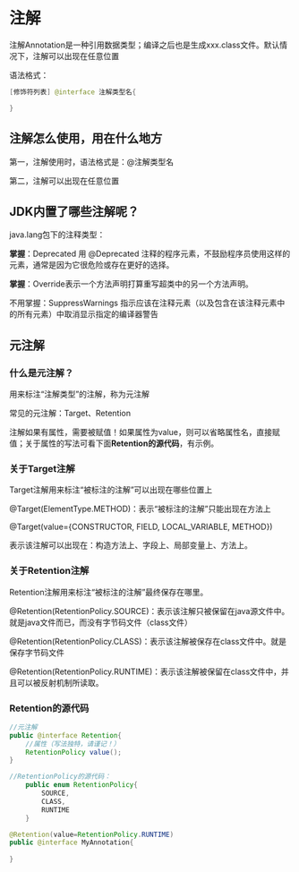 # 注解

注解Annotation是一种引用数据类型；编译之后也是生成xxx.class文件。默认情况下，注解可以出现在任意位置

语法格式：

```java
[修饰符列表] @interface 注解类型名{

}
```

## 注解怎么使用，用在什么地方

第一，注解使用时，语法格式是：@注解类型名

第二，注解可以出现在任意位置

## JDK内置了哪些注解呢？

java.lang包下的注释类型：

**掌握**：Deprecated 用 @Deprecated 注释的程序元素，不鼓励程序员使用这样的元素，通常是因为它很危险或存在更好的选择。

**掌握**：Override表示一个方法声明打算重写超类中的另一个方法声明。

不用掌握：SuppressWarnings 指示应该在注释元素（以及包含在该注释元素中的所有元素）中取消显示指定的编译器警告

## 元注解

### 什么是元注解？

用来标注“注解类型”的注解，称为元注解

常见的元注解：Target、Retention

注解如果有属性，需要被赋值！如果属性为value，则可以省略属性名，直接赋值；关于属性的写法可看下面**Retention的源代码**，有示例。

### 关于Target注解

Target注解用来标注“被标注的注解”可以出现在哪些位置上

@Target(ElementType.METHOD)：表示“被标注的注解”只能出现在方法上

@Target(value={CONSTRUCTOR, FIELD, LOCAL_VARIABLE, METHOD})

表示该注解可以出现在：构造方法上、字段上、局部变量上、方法上。

### 关于Retention注解

Retention注解用来标注“被标注的注解”最终保存在哪里。

@Retention(RetentionPolicy.SOURCE)：表示该注解只被保留在java源文件中。就是java文件而已，而没有字节码文件（class文件）

@Retention(RetentionPolicy.CLASS)：表示该注解被保存在class文件中。就是保存字节码文件

@Retention(RetentionPolicy.RUNTIME)：表示该注解被保留在class文件中，并且可以被反射机制所读取。

### Retention的源代码

```java
//元注解
public @interface Retention{
    //属性（写法独特，请谨记！）
    RetentionPolicy value();
}

//RetentionPolicy的源代码：
    public enum RetentionPolicy{
    	SOURCE,
    	CLASS,
    	RUNTIME
	}

@Retention(value=RetentionPolicy.RUNTIME)
public @interface MyAnnotation{
    
}
```





